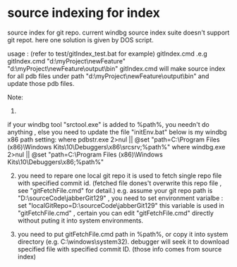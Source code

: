 # source indexing for index
source index for git repo. current windbg source index suite doesn't support git repot. here one solution is given by DOS script.

usage : (refer to test/gitIndex_test.bat for example)
gitIndex.cmd <sourceCodeDir> <pdbFilesDirPath>
.e.g 
gitIndex.cmd "d:\myProject\newFeature" "d:\myProject\newFeature\output\bin"
gitIndex.cmd will make source index for all pdb files under path "d:\myProject\newFeature\output\bin" and update those pdb files.

Note:

1.
if your windbg tool "srctool.exe" is added to %path%, you needn't do anything , else you need to update the file "initEnv.bat"
below is my windbg x86 path setting:
where pdbstr.exe 2>nul || @set "path=C:\Program Files (x86)\Windows Kits\10\Debuggers\x86\srcsrv;%path%"
where windbg.exe 2>nul || @set "path=C:\Program Files (x86)\Windows Kits\10\Debuggers\x86;%path%"

2. you need to repare one local git repo
it is used to fetch single repo file with specified commit id. (fetched file dones't overwrite this repo file , see "gitFetchFile.cmd" for detail.)
e.g.  assume your git repo path is "D:\sourceCode\jabberGit129" , you need to set environment varialbe :
set "localGitRepo=D:\sourceCode\jabberGit129"
this variable is used in "gitFetchFile.cmd" , certain you can edit "gitFetchFile.cmd" directly without puting it into system environments.

3. you need to put gitFetchFile.cmd path in %path%, or copy it into system directory (e.g. C:\windows\system32).
debugger will seek it to download specified file with specified commit ID. (those info comes from source index)


